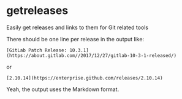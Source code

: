 # getreleases
Easily get releases and links to them for Git related tools

There should be one line per release in the output like:

```
[GitLab Patch Release: 10.3.1](https://about.gitlab.com//2017/12/27/gitlab-10-3-1-released/)
```

or

```
[2.10.14](https://enterprise.github.com/releases/2.10.14)
```

Yeah, the output uses the Markdown format.

